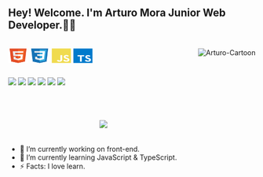 ## Hey! Welcome. I'm Arturo Mora Junior Web Developer.👋🏽

<!-- <div align="center">
  <a href="https://github.com/ArturoMora21">
  <img height="180em" width="400px" src="https://arturomora21-github-readme-stats.vercel.app/api?username=ArturoMora21&show_icons=true&theme=radical" alt="AnhellO :: Profile Stats" />
  <img height="180em" width="400px" src="https://arturomora21-github-readme-stats.vercel.app/api/top-langs/?username=ArturoMora21&langs_count=10&theme=radical&layout=compact" alt="ArturoMora.21 :: Top Langs" />
</div> -->
  
<div style="display: inline_block"><br>
  <!-- <img align="center" alt="Rafa-React" height="30" width="40" src="https://raw.githubusercontent.com/devicons/devicon/master/icons/react/react-original.svg"> -->
  <img align="center" alt="Icon-HTML" height="30" width="40" src="https://raw.githubusercontent.com/devicons/devicon/master/icons/html5/html5-original.svg">
  <img align="center" alt="Icon-CSS" height="30" width="40" src="https://raw.githubusercontent.com/devicons/devicon/master/icons/css3/css3-original.svg">
  <img align="center" alt="Icon-Js" height="30" width="40" src="https://raw.githubusercontent.com/devicons/devicon/master/icons/javascript/javascript-plain.svg">
  <img align="center" alt="Icon-Ts" height="30" width="40" src="https://raw.githubusercontent.com/devicons/devicon/master/icons/typescript/typescript-plain.svg">
  <!-- <img align="center" alt="Icon-Python" height="30" width="40" src="https://raw.githubusercontent.com/devicons/devicon/master/icons/python/python-original.svg"> -->
  <!-- <img align="center" alt="Rafa-Csharp" height="30" width="40" src="https://raw.githubusercontent.com/devicons/devicon/master/icons/csharp/csharp-original.svg"> -->
  <img align="right" alt="Arturo-Cartoon" height="150" src="https://user-images.githubusercontent.com/68920446/148715703-e261ed6a-86e3-43b4-9244-84a4fcd7d473.png"/>
</div>
  
  ##
  
 <div> 
  <!-- <a href="https://www.youtube.com/channel/UC_-uuuZbY0AAt9CViNzvc-Q" target="_blank"><img src="https://img.shields.io/badge/YouTube-FF0000?style=for-the-badge&logo=youtube&logoColor=white" target="_blank"></a> -->
   <!-- INSTAGRAM -->
  <a href="https://www.instagram.com/arturomora.22/" target="_blank"><img src="https://img.shields.io/badge/-Instagram-%23E4405F?style=for-the-badge&logo=instagram&logoColor=white" target="_blank"></a>
   <!-- FACEBOOK -->
 	<a href="https://www.facebook.com/moraarturo.22/" target="_blank"><img src="https://img.shields.io/badge/Facebook-1877F2?style=for-the-badge&logo=facebook&logoColor=white" target="_blank"></a>
   <!-- WHATSAPP -->
   <a href="https://wa.me/+573238078491"><img src="https://img.shields.io/badge/WhatsApp-25D366?style=for-the-badge&logo=whatsapp&logoColor=white" target="_blank"/></a>
   <!-- TWITTER -->
 <a href="https://twitter.com/ArturoMora_22" target="_blank"><img src="https://img.shields.io/badge/Twitter-1DA1F2?style=for-the-badge&logo=twitter&logoColor=white" target="_blank"></a> 
   <!-- GMAIL -->
  <a href = "mailto:arturomora.22@pm.me"><img src="https://img.shields.io/badge/Gmail-D14836?style=for-the-badge&logo=gmail&logoColor=white" target="_blank"></a>
   <!-- LINKED IN -->
  <a href="https://www.linkedin.com/in/arturo-alfredo-mora-perez/" target="_blank"><img src="https://img.shields.io/badge/-LinkedIn-%230077B5?style=for-the-badge&logo=linkedin&logoColor=white" target="_blank"></a> 
   
<br/>
<br/>
<br/>
<br/>
<br/>
   
  <div align="center">
     <img src="https://readme-typing-svg.herokuapp.com?font=Cascadia+Code&color=%23008FFF&size=24&center=true&width=438&height=60&lines=Happy+to+help+with+everything.+;%F0%9F%98%84%E2%9C%8C%F0%9F%8F%BD%F0%9F%91%A8%F0%9F%8F%BD%E2%80%8D%F0%9F%92%BB"/> 
   </div>
 
</div>
  
 <br>
  
- 🔭 I’m currently working on front-end.
- 🌱 I’m currently learning JavaScript & TypeScript.
- ⚡ Facts: I love learn.


<!--
![Arturo-Mora-GitHub](https://user-images.githubusercontent.com/68920446/126368040-4aa59ea5-305d-4dbe-a694-262d4e74b11e.jpg)

### 🌐 You can find me on:
- [Wep Page](https://arturomora21.github.io/)
- [Twitter](https://twitter.com/ArturoMora_22)
- [Instagram](https://www.instagram.com/arturomora.22/)
- [Facebook](https://www.facebook.com/arturoalfredo.moraperez)

<h4 align="center">Top langs 👅</h4>
<p align="center"><img src="https://github-readme-stats.vercel.app/api/top-langs/?username=ArturoMora21&langs_count=10&theme=radical&layout=compact" alt="ArturoMora.21 :: Top Langs" /></p>
-->

<!-- <h4 align="center">Profile stats 📊</h4>
<p align="center"><img src="https://github-readme-stats.vercel.app/api?username=ArturoMora21&show_icons=true&theme=radical" alt="AnhellO :: Profile Stats" /></p>  -->

<!--
<p><img align="left" src="https://github-readme-stats.vercel.app/api/top-langs/?username=ArturoMora21&langs_count=10&theme=radical&layout=compact" alt="arturomora21" /></p>  
  
<p>&nbsp;<img align="center" src="https://github-readme-stats.vercel.app/api?username=ArturoMora21&show_icons=true&theme=radical" alt="arturomora21" /></p>
-->

<!--
**ArturoMora21/ArturoMora21** is a ✨ _special_ ✨ repository because its `README.md` (this file) appears on your GitHub profile.

Here are some ideas to get you started:
-->

<!--
- 👯 I’m looking to collaborate on ...
- 🤔 I’m looking for help with ...
- 💬 Ask me about ...
- 📫 How to reach me: ...
- 😄 Pronouns: ...
-->
<!-- ![Snake animation](https://github.com/rafaballerini/rafaballerini/blob/output/github-contribution-grid-snake.svg) -->
